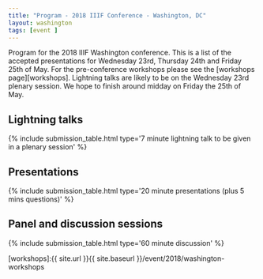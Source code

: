 ```yaml
---
title: "Program - 2018 IIIF Conference - Washington, DC"
layout: washington
tags: [event ]
---
```


Program for the 2018 IIIF Washington conference. This is a list of the accepted presentations for Wednesday 23rd, Thursday 24th and Friday 25th of May. For the pre-conference workshops please see the [workshops page][workshops]. Lightning talks are likely to be on the Wednesday 23rd plenary session. We hope to finish around midday on Friday the 25th of May.  

## Lightning talks

{% include submission_table.html type='7 minute lightning talk to be given in a plenary session' %}

## Presentations

{% include submission_table.html type='20 minute presentations (plus 5 mins questions)' %}

## Panel and discussion sessions

{% include submission_table.html type='60 minute discussion' %}

[workshops]:{{ site.url }}{{ site.baseurl }}/event/2018/washington-workshops
